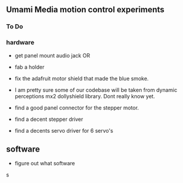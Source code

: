 ## Umami Media motion control experiments

### To Do

### hardware

* get panel mount audio jack OR
* fab a holder
* fix the adafruit motor shield that made the blue smoke.

* I am pretty sure some of our codebase will be taken from dynamic perceptions mx2 dollyshield library.  Dont really know yet.

* find a good panel connector for the stepper motor.
* find a decent stepper driver
* find a decents servo driver for 6 servo's



## software

* figure out what software




s
